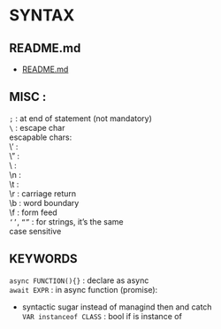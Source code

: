 # SYNTAX

## README.md  
*	[README.md](./README.md)  

## MISC :   
`;`	: at end of statement (not mandatory)  
`\`	: escape char  
	escapable chars:  
		\’	:   
		\”	:   
		\\	:   
		\n	:   
		\t	:   
		\r	: carriage return  
		\b	: word boundary  
		\f	: form feed  
`‘’`, `“”`	: for strings, it’s the same  
case sensitive  

## KEYWORDS
`async FUNCTION(){}` : declare as async  
`await EXPR` : in async function (promise):  
*	syntactic sugar instead of managind then and catch  
`VAR instanceof CLASS` : bool if is instance of  